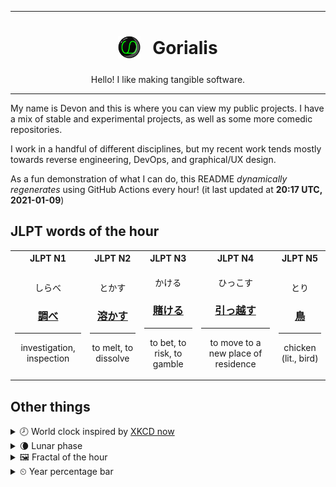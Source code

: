 ***

<h1 align="center">
<sub>
    <img src="readme/resources/avatar.png" height="36">
</sub>
&nbsp;
Gorialis
</h1>
<p align="center">
Hello! I like making tangible software.
</p>

***

My name is Devon and this is where you can view my public projects. I have a mix of stable and experimental projects, as well as some more comedic repositories.

I work in a handful of different disciplines, but my recent work tends mostly towards reverse engineering, DevOps, and graphical/UX design.

As a fun demonstration of what I can do, this README *dynamically regenerates* using GitHub Actions every hour! (it last updated at **20:17 UTC, 2021-01-09**)

<h2>JLPT words of the hour</h2>
<table>
    <tr>
        <th>JLPT N1</th>
        <th>JLPT N2</th>
        <th>JLPT N3</th>
        <th>JLPT N4</th>
        <th>JLPT N5</th>
    </tr>
    <tr>
        <td>
            <p align="center">しらべ</p>
            <h3 align="center"><b><a href="https://jisho.org/search/%E8%AA%BF%E3%81%B9">調べ</a></b></h3>
            <hr>
            <p align="center">investigation,<wbr> inspection</p>
        </td>
        <td>
            <p align="center">とかす</p>
            <h3 align="center"><b><a href="https://jisho.org/search/%E6%BA%B6%E3%81%8B%E3%81%99">溶かす</a></b></h3>
            <hr>
            <p align="center">to melt,<wbr> to dissolve</p>
        </td>
        <td>
            <p align="center">かける</p>
            <h3 align="center"><b><a href="https://jisho.org/search/%E8%B3%AD%E3%81%91%E3%82%8B">賭ける</a></b></h3>
            <hr>
            <p align="center">to bet,<wbr> to risk,<wbr> to gamble</p>
        </td>
        <td>
            <p align="center">ひっこす</p>
            <h3 align="center"><b><a href="https://jisho.org/search/%E5%BC%95%E3%81%A3%E8%B6%8A%E3%81%99">引っ越す</a></b></h3>
            <hr>
            <p align="center">to move to a new place of residence</p>
        </td>
        <td>
            <p align="center">とり</p>
            <h3 align="center"><b><a href="https://jisho.org/search/%E9%B3%A5">鳥</a></b></h3>
            <hr>
            <p align="center">chicken (lit.,<wbr> bird)</p>
        </td>
    </tr>
</table>

<h2>Other things</h2>
<details>
<summary>🕗  World clock inspired by <a href="https://xkcd.com/now">XKCD now</a></summary>

> <img src="generated/now.png" width="512">

</details>
<details>
<summary>🌘 Lunar phase</summary>

The moon is approximately 90.65% through its phase (Waning Crescent).

</details>
<details>
<summary>&#x1f5bc; Fractal of the hour</summary>

> <img src="generated/fractal.png" width="512">

</details>
<details>
<summary>&#x23f2; Year percentage bar</summary>
<pre><code>2021 [▁▁▁▁▁▁▁▁▁▁▁▁▁▁▁▁▁▁▁▁] 2.42%</code></pre>
</details>
